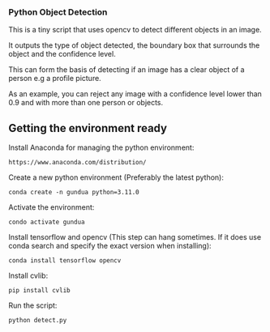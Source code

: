 ### Python Object Detection

This is a tiny script that uses opencv to detect different objects in an image.

It outputs the type of object detected, the boundary box that surrounds the object and the confidence level.

This can form the basis of detecting if an image has a clear object of a person e.g a profile picture.

As an example, you can reject any image with a confidence level lower than 0.9 and with more than one person or objects.

## Getting the environment ready

Install Anaconda for managing the python environment:
```
https://www.anaconda.com/distribution/
```

Create a new python environment (Preferably the latest python):
```
conda create -n gundua python=3.11.0
```

Activate the environment:
```
condo activate gundua
```

Install tensorflow and opencv (This step can hang sometimes. If it does use conda search and specify the exact version when installing):
```
conda install tensorflow opencv
```

Install cvlib:
```
pip install cvlib
```

Run the script:
```
python detect.py
```

